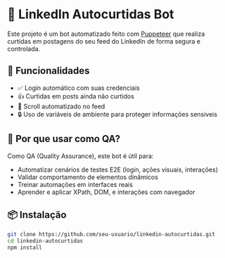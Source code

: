 # 🤖 LinkedIn Autocurtidas Bot

Este projeto é um bot automatizado feito com [Puppeteer](https://pptr.dev/) que realiza curtidas em postagens do seu feed do LinkedIn de forma segura e controlada.

## 🚀 Funcionalidades

- ✅ Login automático com suas credenciais
- 👍 Curtidas em posts ainda não curtidos
- 🔄 Scroll automatizado no feed
- 🔒 Uso de variáveis de ambiente para proteger informações sensíveis

## 🧪 Por que usar como QA?

Como QA (Quality Assurance), este bot é útil para:

- Automatizar cenários de testes E2E (login, ações visuais, interações)
- Validar comportamento de elementos dinâmicos
- Treinar automações em interfaces reais
- Aprender e aplicar XPath, DOM, e interações com navegador

## 📦 Instalação

```bash
git clone https://github.com/seu-usuario/linkedin-autocurtidas.git
cd linkedin-autocurtidas
npm install
